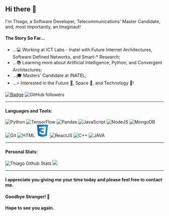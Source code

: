 ## Hi there 👋

I'm Thiago, a Software Developer, Telecommunications' Master Candidate, and, most importantly, an Imaginaut!


#### The Story So Far...

- ...💻 Working at ICT Labs - Inatel with Future Internet Architectures, Software Defined Networks, and Smart-* Research;
- ...📚 Learning more about Artificial Intelligence, Python, and Convergent Architectures;
- ...🎓 Masters' Candidate at INATEL;
- ...⚡ Interested in the Future :compass:, Space :rocket:, and Technology :robot:! 


[![Badge](https://img.shields.io/static/v1?label=&message=Thiago&color=informational&style=flat-square&logo=Linkedin&logoColor=white&link=https://www.linkedin.com/in/thiagodsbueno/)](https://www.linkedin.com/in/thiagodsbueno/)
![GitHub followers](https://img.shields.io/github/followers/ThiagoBuen?label=Follow&style=social)

---

#### Languages and Tools:

<p align="left"> 
<img src="https://www.vectorlogo.zone/logos/python/python-icon.svg" alt="Python" title="Python" width="40" height="40"/>
<img src="https://www.vectorlogo.zone/logos/tensorflow/tensorflow-icon.svg" alt="TensorFlow" title="TensorFlow" width="40" height="40"/>
<img src="https://www.vectorlogo.zone/logos/usepanda/usepanda-icon.svg" alt="Pandas" title="Pandas" width="40" height="40"/>   
<img src="https://upload.vectorlogo.zone/logos/javascript/images/239ec8a4-163e-4792-83b6-3f6d96911757.svg" alt="JavaScript" title="JavaScript" width="40" height="40"/>
<img src="https://www.vectorlogo.zone/logos/nodejs/nodejs-icon.svg" alt="NodeJS" title="NodeJS" width="40" height="40"/>   
<img src="https://www.vectorlogo.zone/logos/mongodb/mongodb-icon.svg" alt="MongoDB" title="MongoDB" width="40" height="40"/>
<img src="https://www.vectorlogo.zone/logos/git-scm/git-scm-icon.svg" alt="Git" title="Git" width="40" height="40"/> 
<img src="https://www.vectorlogo.zone/logos/w3_html5/w3_html5-icon.svg" alt="HTML" title="HTML" width="40" height="40"/> 
<img src="https://github.com/devicons/devicon/blob/master/icons/css3/css3-original.svg" alt="CSS" title="CSS" width="40" height="40"/>  
<img src="https://www.vectorlogo.zone/logos/reactjs/reactjs-icon.svg" alt="ReactJS" title="ReactJS" width="40" height="40"/> 
<img src="https://raw.githubusercontent.com/abranhe/programming-languages-logos/master/src/cpp/cpp.svg" alt="C++" title="C++" width="40" height="40"/> 
<img src="https://www.vectorlogo.zone/logos/java/java-icon.svg" alt="JAVA" title="JAVA" width="40" height="40"/> 
  
</p>

---

#### Personal Stats:
<p align="left">
  <img src="https://github-readme-stats.vercel.app/api?username=ThiagoBuen&show_icons=true&theme=vision-friendly-dark&count_private=true" alt="Thiago Github Stats" width="430"/>
  <img src="https://github-readme-stats.vercel.app/api/top-langs/?username=ThiagoBuen&layout=compact&theme=vision-friendly-dark" width="360"/>
</p>


---

#### I appreciate you giving me your time today and please feel free to contact me. 

#### Goodbye Stranger! 	:facepunch:

#### Hope to see you again.

<!--
**ThiagoBuen/ThiagoBuen** is a ✨ _special_ ✨ repository because its `README.md` (this file) appears on your GitHub profile.

Here are some ideas to get you started:

- 🔭 I’m currently working on ...
- 🌱 I’m currently learning ...
- 👯 I’m looking to collaborate on ...
- 🤔 I’m looking for help with ...
- 💬 Ask me about ...
- 📫 How to reach me: ...
- 😄 Pronouns: ...
- ⚡ Fun fact: ...
-->
